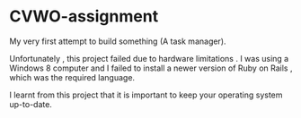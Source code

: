 # CVWO-assignment


My very first attempt to build something (A task manager).

Unfortunately , this project failed due to hardware limitations . I was using a Windows 8 computer and I failed to install a newer version of Ruby on Rails , which was the required language.

I learnt from this project that it is important to keep your operating system up-to-date.
